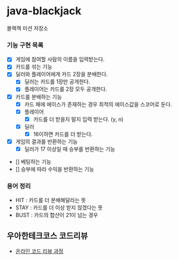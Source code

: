 # java-blackjack

블랙잭 미션 저장소

### 기능 구현 목록

- [x] 게임에 참여할 사람의 이름을 입력받는다.
- [x] 카드를 섞는 기능
- [x] 딜러와 플레이어에게 카드 2장을 분배한다.
  - [x] 딜러는 카드를 1장만 공개한다.
  -	[x] 플레이어는 카드를 2장 모두 공개한다.
- [x] 카드를 분배하는 기능
  - [x] 카드 패에 에이스가 존재하는 경우 최적의 에이스값을 스코어로 둔다.
  - [x] 플레이어
    - [x] 카드를 더 받을지 말지 입력 받는다. (y, n)
  - [x] 딜러
    - [x] 16이하면 카드를 더 받는다.
- [x] 게임의 결과를 반환하는 기능
  - [x] 딜러가 17 이상일 때 승부를 반환하는 기능
- [] 베팅하는 기능
- [] 승부에 따라 수익을 반환하는 기능


### 용어 정리
- HIT : 카드를 더 분배해달라는 뜻
- STAY : 카드를 더 이상 받지 않겠다는 뜻
- BUST : 카드의 합산이 21이 넘는 경우
## 우아한테크코스 코드리뷰

- [온라인 코드 리뷰 과정](https://github.com/woowacourse/woowacourse-docs/blob/master/maincourse/README.md)
